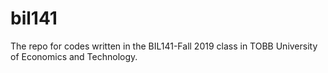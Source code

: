 # bil141
The repo for codes written in the BIL141-Fall 2019 class in TOBB University of Economics and Technology.
